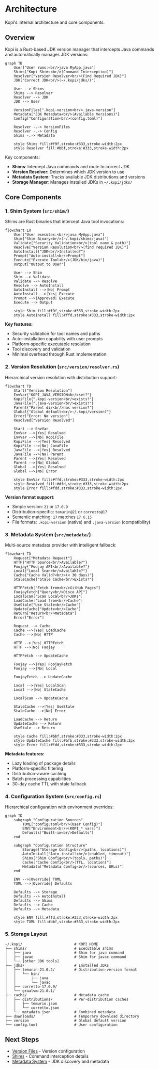 # Architecture

Kopi's internal architecture and core components.

## Overview

Kopi is a Rust-based JDK version manager that intercepts Java commands and automatically manages JDK versions:

```mermaid
graph TB
    User["User runs:<br/>java MyApp.java"]
    Shims["Kopi Shims<br/>(Command Interception)"]
    Resolver["Version Resolver<br/>(Find Required JDK)"]
    JDK["Correct JDK<br/>(~/.kopi/jdks/)"]

    User --> Shims
    Shims --> Resolver
    Resolver --> JDK
    JDK --> User

    VersionFiles[".kopi-version<br/>.java-version"]
    Metadata["JDK Metadata<br/>(Available Versions)"]
    Config["Configuration<br/>(config.toml)"]

    Resolver -.-> VersionFiles
    Resolver -.-> Config
    Shims -.-> Metadata

    style Shims fill:#f9f,stroke:#333,stroke-width:2px
    style Resolver fill:#bbf,stroke:#333,stroke-width:2px
```

Key components:

- **Shims**: Intercept Java commands and route to correct JDK
- **Version Resolver**: Determines which JDK version to use
- **Metadata System**: Tracks available JDK distributions and versions
- **Storage Manager**: Manages installed JDKs in `~/.kopi/jdks/`

## Core Components

### 1. Shim System (`src/shim/`)

Shims are Rust binaries that intercept Java tool invocations:

```mermaid
flowchart LR
    User["User executes:<br/>java MyApp.java"]
    Shim["Shim Binary<br/>(~/.kopi/shims/java)"]
    Validate["Security Validation<br/>(tool name & path)"]
    Resolve["Version Resolution<br/>(find required JDK)"]
    AutoInstall{"JDK<br/>Installed?"}
    Prompt["Auto-install<br/>Prompt"]
    Execute["Execute Tool<br/>(JDK/bin/java)"]
    Output["Output to User"]

    User --> Shim
    Shim --> Validate
    Validate --> Resolve
    Resolve --> AutoInstall
    AutoInstall -->|No| Prompt
    AutoInstall -->|Yes| Execute
    Prompt -->|Approved| Execute
    Execute --> Output

    style Shim fill:#f9f,stroke:#333,stroke-width:2px
    style AutoInstall fill:#ffd,stroke:#333,stroke-width:2px
```

**Key features:**

- Security validation for tool names and paths
- Auto-installation capability with user prompts
- Platform-specific executable resolution
- Tool discovery and validation
- Minimal overhead through Rust implementation

### 2. Version Resolution (`src/version/resolver.rs`)

Hierarchical version resolution with distribution support:

```mermaid
flowchart TD
    Start["Version Resolution"]
    EnvVar{"KOPI_JAVA_VERSION<br/>set?"}
    KopiFile{".kopi-version<br/>exists?"}
    JavaFile{".java-version<br/>exists?"}
    Parent{"Parent dir<br/>has version?"}
    Global{"Global default<br/>~/.kopi/version?"}
    Error["Error: No version"]
    Resolved["Version Resolved"]

    Start --> EnvVar
    EnvVar -->|Yes| Resolved
    EnvVar -->|No| KopiFile
    KopiFile -->|Yes| Resolved
    KopiFile -->|No| JavaFile
    JavaFile -->|Yes| Resolved
    JavaFile -->|No| Parent
    Parent -->|Yes| Resolved
    Parent -->|No| Global
    Global -->|Yes| Resolved
    Global -->|No| Error

    style EnvVar fill:#ffd,stroke:#333,stroke-width:2px
    style Resolved fill:#dfd,stroke:#333,stroke-width:2px
    style Error fill:#fdd,stroke:#333,stroke-width:2px
```

**Version format support:**

- Simple version: `21` or `17.0.9`
- Distribution-specific: `temurin@21` or `corretto@17`
- Semantic matching: `17` matches `17.0.15`
- File formats: `.kopi-version` (native) and `.java-version` (compatibility)

### 3. Metadata System (`src/metadata/`)

Multi-source metadata provider with intelligent fallback:

```mermaid
flowchart TD
    Request["Metadata Request"]
    HTTP{"HTTP Source<br/>Available?"}
    Foojay{"Foojay API<br/>Available?"}
    Local{"Local Scan<br/>Available?"}
    Cache{"Cache Valid?<br/>(< 30 days)"}
    StaleCache{"Stale Cache<br/>Exists?"}

    HTTPFetch["Fetch from<br/>GitHub Pages"]
    FoojayFetch["Query<br/>Disco API"]
    LocalScan["Scan Local<br/>JDKs"]
    LoadCache["Load from<br/>Cache"]
    UseStale["Use Stale<br/>Cache"]
    UpdateCache["Update<br/>Cache"]
    Return["Return<br/>Metadata"]
    Error["Error"]

    Request --> Cache
    Cache -->|Yes| LoadCache
    Cache -->|No| HTTP

    HTTP -->|Yes| HTTPFetch
    HTTP -->|No| Foojay

    HTTPFetch --> UpdateCache

    Foojay -->|Yes| FoojayFetch
    Foojay -->|No| Local

    FoojayFetch --> UpdateCache

    Local -->|Yes| LocalScan
    Local -->|No| StaleCache

    LocalScan --> UpdateCache

    StaleCache -->|Yes| UseStale
    StaleCache -->|No| Error

    LoadCache --> Return
    UpdateCache --> Return
    UseStale --> Return

    style Cache fill:#bbf,stroke:#333,stroke-width:2px
    style UpdateCache fill:#bfb,stroke:#333,stroke-width:2px
    style Error fill:#fdd,stroke:#333,stroke-width:2px
```

**Metadata features:**

- Lazy loading of package details
- Platform-specific filtering
- Distribution-aware caching
- Batch processing capabilities
- 30-day cache TTL with stale fallback

### 4. Configuration System (`src/config.rs`)

Hierarchical configuration with environment overrides:

```mermaid
graph TD
    subgraph "Configuration Sources"
        TOML["config.toml<br/>(User Config)"]
        ENV["Environment<br/>(KOPI_* vars)"]
        Defaults["Built-in<br/>Defaults"]
    end

    subgraph "Configuration Structure"
        Storage["Storage Config<br/>(paths, locations)"]
        AutoInstall["Auto-install<br/>(enabled, timeout)"]
        Shims["Shim Config<br/>(tools, paths)"]
        Cache["Cache Config<br/>(TTL, location)"]
        Metadata["Metadata Config<br/>(sources, URLs)"]
    end

    ENV -->|Override| TOML
    TOML -->|Override| Defaults

    Defaults --> Storage
    Defaults --> AutoInstall
    Defaults --> Shims
    Defaults --> Cache
    Defaults --> Metadata

    style ENV fill:#ffd,stroke:#333,stroke-width:2px
    style TOML fill:#bbf,stroke:#333,stroke-width:2px
```

### 5. Storage Layout

```text
~/.kopi/                        # KOPI_HOME
├── shims/                      # Executable shims
│   ├── java                    # Shim for java command
│   ├── javac                   # Shim for javac command
│   └── [other JDK tools]
├── jdks/                       # Installed JDKs
│   ├── temurin-21.0.2/         # Distribution-version format
│   │   └── bin/
│   │       ├── java
│   │       └── javac
│   ├── corretto-17.0.9/
│   └── graalvm-21.0.1/
├── cache/                      # Metadata cache
│   ├── distributions/          # Per-distribution caches
│   │   ├── temurin.json
│   │   └── corretto.json
│   └── metadata.json           # Combined metadata
├── downloads/                  # Temporary download directory
├── version                     # Global default version
└── config.toml                 # User configuration
```

## Next Steps

- [Version Files](version-files.md) - Version configuration
- [Shims](shims.md) - Command interception details
- [Metadata System](metadata.md) - JDK discovery and metadata
